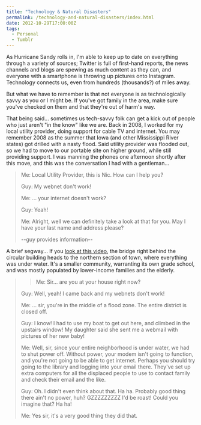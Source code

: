 ```yaml
---
title: "Technology & Natural Disasters"
permalink: /technology-and-natural-disasters/index.html
date: 2012-10-29T17:00:00Z
tags: 
  - Personal
  - Tumblr
---
```



As Hurricane Sandy rolls in, I'm able to keep up to date on everything through a variety of sources; Twitter is full of first-hand reports, the news channels and blogs are spewing as much content as they can, and everyone with a smartphone is throwing up pictures onto Instagram. Technology connects us, even from hundreds (thousands?) of miles away.

But what we have to remember is that not everyone is as technologically savvy as you or I might be. If you've got family in the area, make sure you've checked on them and that they're out of harm's way.

That being said... sometimes us tech-savvy folk can get a kick out of people who just aren't "in the know" like we are. Back in 2008, I worked for my local utility provider, doing support for cable TV and internet. You may remember 2008 as the summer that Iowa (and other Mississippi River states) got drilled with a nasty flood. Said utility provider was flooded out, so we had to move to our portable site on higher ground, while still providing support. I was manning the phones one afternoon shortly after this move, and this was the conversation I had with a gentleman...

> Me: Local Utility Provider, this is Nic. How can I help you?
>
> Guy: My webnet don't work!
>
> Me: ... your internet doesn't work?
>
> Guy: Yeah!
>
> Me: Alright, well we can definitely take a look at that for you. May I have your last name and address please?
>
> --guy provides information--

A brief segway... If you <a href="http://www.youtube.com/watch?v=N2g5T5kc1kg" target="_blank">look at this video</a>, the bridge right behind the circular building heads to the northern section of town, where everything was under water. It's a smaller community, warranting its own grade school, and was mostly populated by lower-income families and the elderly.

> > Me: Sir... are you at your house right now?
>
> Guy: Well, yeah! I came back and my webnets don't work!
>
> Me: ... sir, you're in the middle of a flood zone. The entire district is closed off.
>
> Guy: I know! I had to use my boat to get out here, and climbed in the upstairs window! My daughter said she sent me a webmail with pictures of her new baby!
>
> Me: Well, sir, since your entire neighborhood is under water, we had to shut power off. Without power, your modem isn't going to function, and you're not going to be able to get internet. Perhaps you should try going to the library and logging into your email there. They've set up extra computers for all the displaced people to use to contact family and check their email and the like.
>
> Guy: Oh. I didn't even think about that. Ha ha. Probably good thing there ain't no power, huh? GZZZZZZZZZ I'd be roast! Could you imagine that? Ha ha!
>
> Me: Yes sir, it's a very good thing they did that.
